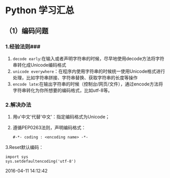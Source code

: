 # Python 学习汇总 #

## （1）编码问题 ##

### 1.经验法则###

1. `decode early`:在输入或者声明字符串的时候，尽早地使用decode方法将字符串转化成Unicode编码格式
2. `unicode everywhere`：在程序内使用字符串的时候统一使用Unicode格式进行处理，比如字符串拼接、字符串替换、获取字符串的长度等操作
3. `encode late`:在输出字符串的时候（控制台/网页/文件），通过encode方法将字符串转化为你所想要的编码格式，比如utf-8等。

### 2.解决办法 ###

1. 用u'中文'代替'中文'：指定编码格式为Unicode；
2. 遵循PEP0263法则，声明编码格式：
	
	`#-*- coding : <encoding name> -*-`

3.Reset默认编码：
	
	import sys
	sys.setdefaultencoding('utf-8')

2016-04-11 14:12:42 
